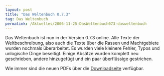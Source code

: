 ```yaml
---
layout: post
title: "Das Weltenbuch 0.7.3"
tag: Das Weltenbuch
permalink: /Aktuelles/2006-11-25-DasWeltenbuch073-dasweltenbuch
---
```


Das Weltenbuch ist nun in der Version 0.7.3 online. Alle Texte der Weltbeschreibung, also auch die Texte über die Rassen und Machtgebiete wurden nochmals überarbeitet. Es wurden viele kleinere Fehler, Typos und unlogische Dinge beseitigt. Einige Absätze wurden komplett neu geschrieben, andere hinzugefügt und ein paar überflüssige gestrichen.

Wie immer sind die neuen PDFs über die [Downloadseite](https://dasweltenbuch.jcgames.de/Publikationen/) verfügbar.

